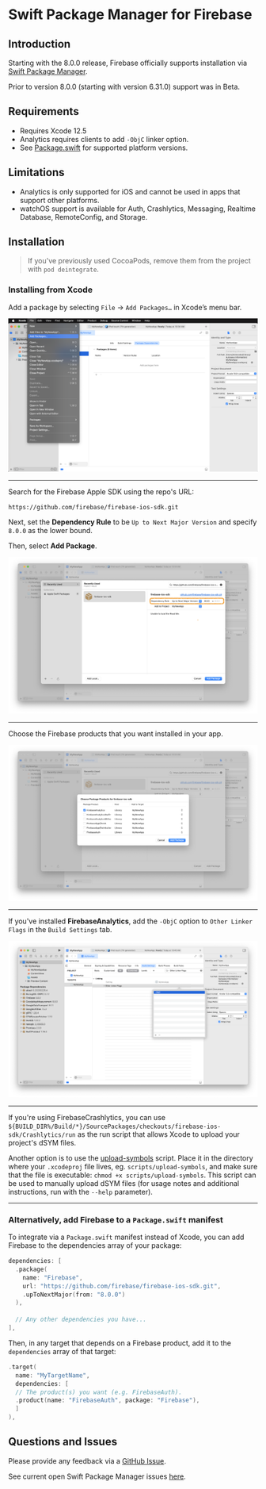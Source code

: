 # Swift Package Manager for Firebase

## Introduction

Starting with the 8.0.0 release, Firebase officially supports installation via [Swift
Package Manager](https://swift.org/package-manager/).

Prior to version 8.0.0 (starting with version 6.31.0) support was in Beta.

## Requirements

- Requires Xcode 12.5
- Analytics requires clients to add `-ObjC` linker option.
- See [Package.swift](Package.swift) for supported platform versions.

## Limitations

- Analytics is only supported for iOS and cannot be used in apps that support other platforms.
- watchOS support is available for Auth, Crashlytics, Messaging, Realtime Database, RemoteConfig,
  and Storage.

## Installation

> If you've previously used CocoaPods, remove them from the project with `pod deintegrate`.

### Installing from Xcode

Add a package by selecting `File` → `Add Packages…` in Xcode’s menu bar.

<img src="docs/resources/swiftpm_step1.png">

---

Search for the Firebase Apple SDK using the repo's URL:
```console
https://github.com/firebase/firebase-ios-sdk.git
```

Next, set the **Dependency Rule** to be `Up to Next Major Version` and specify `8.0.0` as the lower bound.

Then, select **Add Package**.

<img src="docs/resources/swiftpm_step2.png">

---

Choose the Firebase products that you want installed in your app.

<img src="docs/resources/swiftpm_step3.png">

---

If you've installed **FirebaseAnalytics**, add the `-ObjC` option to `Other Linker Flags`
in the `Build Settings` tab.

<img src="docs/resources/swiftpm_step4.png">

---

If you're using FirebaseCrashlytics, you can use
`${BUILD_DIR%/Build/*}/SourcePackages/checkouts/firebase-ios-sdk/Crashlytics/run`
as the run script that allows Xcode to upload your project's dSYM files.

Another option is to use the
[upload-symbols](https://github.com/firebase/firebase-ios-sdk/raw/master/Crashlytics/upload-symbols)
script. Place it in the directory where your `.xcodeproj` file lives,
eg. `scripts/upload-symbols`, and make sure that the file is executable:
`chmod +x scripts/upload-symbols`.
This script can be used to manually upload dSYM files (for usage notes and
additional instructions, run with the `--help` parameter).

---

### Alternatively, add Firebase to a `Package.swift` manifest

To integrate via a `Package.swift` manifest instead of Xcode, you can add
Firebase to the dependencies array of your package:

```swift
dependencies: [
  .package(
    name: "Firebase",
    url: "https://github.com/firebase/firebase-ios-sdk.git",
    .upToNextMajor(from: "8.0.0")
  ),

  // Any other dependencies you have...
],
```

Then, in any target that depends on a Firebase product, add it to the `dependencies`
array of that target:

```swift
.target(
  name: "MyTargetName",
  dependencies: [
  // The product(s) you want (e.g. FirebaseAuth).
  .product(name: "FirebaseAuth", package: "Firebase"),
  ]
),
```

## Questions and Issues

Please provide any feedback via a [GitHub
Issue](https://github.com/firebase/firebase-ios-sdk/issues/new?template=bug_report.md).

See current open Swift Package Manager issues
[here](https://github.com/firebase/firebase-ios-sdk/labels/Swift%20Package%20Manager).
